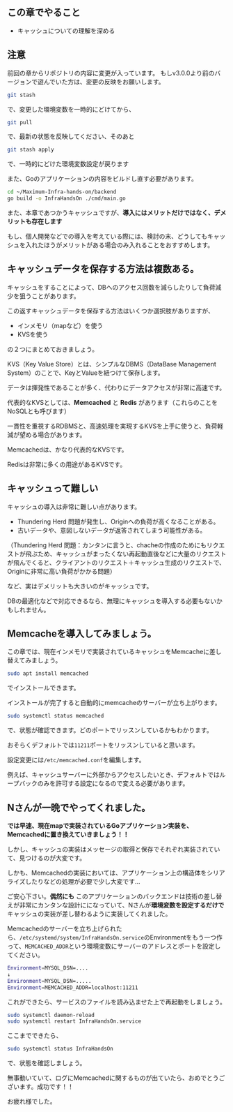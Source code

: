 ## この章でやること
- キャッシュについての理解を深める

## 注意
前回の章からリポジトリの内容に変更が入っています。
もしv3.0.0より前のバージョンで遊んでいた方は、変更の反映をお願いします。
```bash
git stash
```
で、変更した環境変数を一時的にどけてから、
```bash
git pull
```
で、最新の状態を反映してください、そのあと
```bash
git stash apply
```
で、一時的にどけた環境変数設定が戻ります

また、Goのアプリケーションの内容をビルドし直す必要があります。
```bash
cd ~/Maximum-Infra-hands-on/backend
go build -o InfraHandsOn ./cmd/main.go
```

また、本章であつかうキャッシュですが、**導入にはメリットだけではなく、デメリットも存在します**

もし、個人開発などでの導入を考えている際には、検討の末、どうしてもキャッシュを入れたほうがメリットがある場合のみ入れることをおすすめします。

## キャッシュデータを保存する方法は複数ある。
キャッシュをすることによって、DBへのアクセス回数を減らしたりして負荷減少を狙うことがあります。

この返すキャッシュデータを保存する方法はいくつか選択肢がありますが、
- インメモリ（mapなど）を使う
- KVSを使う

の２つにまとめておきましょう。

KVS（Key Value Store）とは、シンプルなDBMS（DataBase Management System）のことで、KeyとValueを紐つけて保存します。

データは揮発性であることが多く、代わりにデータアクセスが非常に高速です。

代表的なKVSとしては、**Memcached** と **Redis** があります（これらのことをNoSQLとも呼びます）

一貫性を重視するRDBMSと、高速処理を実現するKVSを上手に使うと、負荷軽減が望める場合があります。

Memcachedは、かなり代表的なKVSです。

Redisは非常に多くの用途があるKVSです。

## キャッシュって難しい
キャッシュの導入は非常に難しい点があります。
- Thundering Herd 問題が発生し、Originへの負荷が高くなることがある。
- 古いデータや、意図しないデータが返答されてしまう可能性がある。

（Thundering Herd 問題：カンタンに言うと、chacheの作成のためにもリクエストが飛ぶため、キャッシュがまったくない再起動直後などに大量のリクエストが飛んでくると、クライアントのリクエスト＋キャッシュ生成のリクエストで、Originに非常に高い負荷がかかる問題）

など、実はデメリットも大きいのがキャッシュです。

DBの最適化などで対応できるなら、無理にキャッシュを導入する必要もないかもしれません。

## Memcacheを導入してみましょう。
この章では、現在インメモリで実装されているキャッシュをMemcacheに差し替えてみましょう。

```bash
sudo apt install memcached
```
でインストールできます。

インストールが完了すると自動的にmemcacheのサーバーが立ち上がります。

```bash
sudo systemctl status memcached
```
で、状態が確認できます。どのポートでリッスンしているかもわかります。

おそらくデフォルトでは`11211`ポートをリッスンしていると思います。

設定変更には`/etc/memcached.conf`を編集します。

例えば、キャッシュサーバーに外部からアクセスしたいとき、デフォルトではループバックのみを許可する設定になるので変える必要があります。

## Nさんが一晩でやってくれました。

**では早速、現在mapで実装されているGoアプリケーション実装を、Memcachedに置き換えていきましょう！！**

しかし、キャッシュの実装はメッセージの取得と保存でそれぞれ実装されていて、見つけるのが大変です。

しかも、Memcachedの実装においては、アプリケーション上の構造体をシリアライズしたりなどの処理が必要で少し大変です…

ご安心下さい。**偶然にも** このアプリケーションのバックエンドは技術の差し替えが非常にカンタンな設計にになっていて、Nさんが**環境変数を設定するだけで** キャッシュの実装が差し替わるように実装してくれました。

Memcachedのサーバーを立ち上げられたら、`/etc/systemd/system/InfraHandsOn.service`のEnvironmentをもう一つ作って、`MEMCACHED_ADDR`という環境変数にサーバーのアドレスとポートを設定してください。

```bash
Environment=MYSQL_DSN=....
↓
Environment=MYSQL_DSN=.....
Environment=MEMCACHED_ADDR=localhost:11211
```

これができたら、サービスのファイルを読み込ませた上で再起動をしましょう。

```bash
sudo systemctl daemon-reload
sudo systemctl restart InfraHandsOn.service
```

ここまでできたら、
```bash
sudo systemctl status InfraHandsOn
```
で、状態を確認しましょう。

無事動いていて、ログにMemcachedに関するものが出ていたら、おめでとうございます。成功です！！

お疲れ様でした。